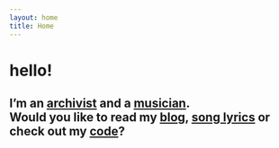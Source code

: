 ```yaml
---
layout: home
title: Home
---
```


<h1 class="home text-center">hello!</h1>

<h2 class="home text-center">I&rsquo;m an <a href="/archives/">archivist</a> and a <a href="/music/">musician</a>.<br/>Would you like to read my <a href="/blog/">blog</a>, <a href="http://songs.hillelarnold.com">song lyrics</a> or check out my <a href="https://github.com/helrond">code</a>?</h2>
